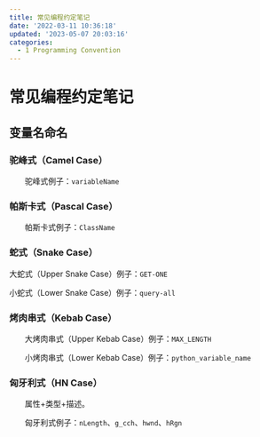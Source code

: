 ```yaml
---
title: 常见编程约定笔记
date: '2022-03-11 10:36:18'
updated: '2023-05-07 20:03:16'
categories:
  - 1 Programming Convention
---
```

# 常见编程约定笔记

## 变量名命名

### 驼峰式（Camel Case）

　　驼峰式例子：`variableName`

### 帕斯卡式（Pascal Case）

　　帕斯卡式例子：`ClassName`

### 蛇式（Snake Case）

大蛇式（Upper Snake Case）例子：`GET-ONE`

小蛇式（Lower Snake Case）例子：`query-all`

### 烤肉串式（Kebab Case）

　　大烤肉串式（Upper Kebab Case）例子：`MAX_LENGTH`

　　小烤肉串式（Lower Kebab Case）例子：`python_variable_name`
　　
### 匈牙利式（HN Case）

　　属性+类型+描述。

　　匈牙利式例子：`nLength`、`g_cch`、`hwnd`、`hRgn`
　　

